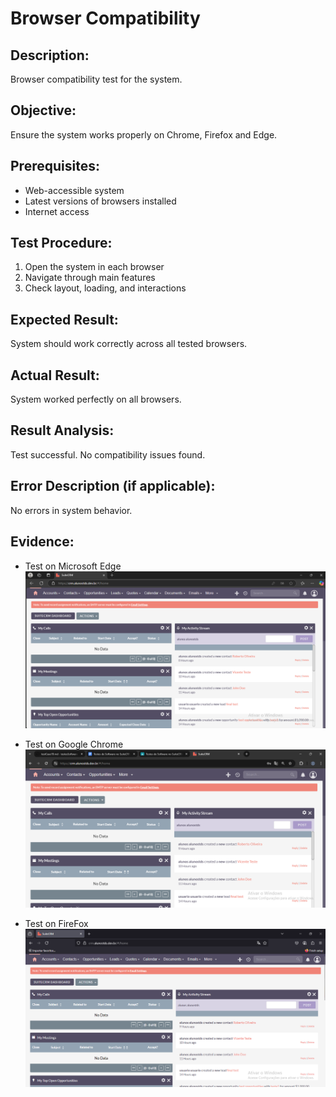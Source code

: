 # Browser Compatibility
## Description:  
Browser compatibility test for the system.

## Objective:  
Ensure the system works properly on Chrome, Firefox and Edge.

## Prerequisites:  
- Web-accessible system  
- Latest versions of browsers installed  
- Internet access

## Test Procedure:  
1. Open the system in each browser  
2. Navigate through main features  
3. Check layout, loading, and interactions

## Expected Result:  
System should work correctly across all tested browsers.

## Actual Result:  
System worked perfectly on all browsers.

## Result Analysis:  
Test successful. No compatibility issues found.

## Error Description (if applicable):  
No errors in system behavior.

## Evidence: 
* Test on Microsoft Edge  
![microsoftEdge](/images/testCase19/microsoftEdge.png)  

* Test on Google Chrome  
![googleChrome](/images/testCase19/googleChrome.png)

* Test on FireFox  
![fireFox](/images/testCase19/fireFox.png)
